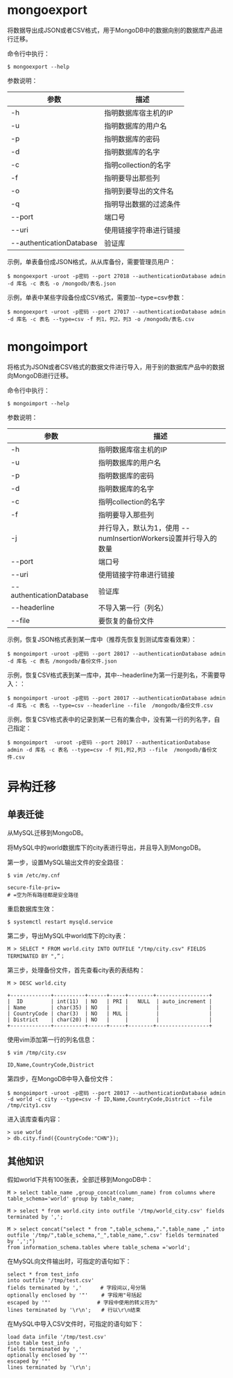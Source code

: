 # mongoexport

将数据导出成JSON或者CSV格式，用于MongoDB中的数据向别的数据库产品进行迁移。

命令行中执行：

```
$ mongoexport --help
```

参数说明：

| 参数                     | 描述                   |
| ------------------------ | ---------------------- |
| -h                       | 指明数据库宿主机的IP   |
| -u                       | 指明数据库的用户名     |
| -p                       | 指明数据库的密码       |
| -d                       | 指明数据库的名字       |
| -c                       | 指明collection的名字   |
| -f                       | 指明要导出那些列       |
| -o                       | 指明到要导出的文件名   |
| -q                       | 指明导出数据的过滤条件 |
| --port                   | 端口号                 |
| --uri                    | 使用链接字符串进行链接 |
| --authenticationDatabase | 验证库                 |

示例，单表备份成JSON格式，从从库备份，需要管理员用户：

```
$ mongoexport -uroot -p密码 --port 27018 --authenticationDatabase admin -d 库名 -c 表名 -o /mongodb/表名.json
```

示例，单表中某些字段备份成CSV格式，需要加--type=csv参数：

```
$ mongoexport -uroot -p密码 --port 27017 --authenticationDatabase admin -d 库名 -c 表名 --type=csv -f 列1，列2，列3 -o /mongodb/表名.csv
```



# mongoimport

将格式为JSON或者CSV格式的数据文件进行导入，用于别的数据库产品中的数据向MongoDB进行迁移。

命令行中执行：

```
$ mongoimport --help
```

参数说明：

| 参数                     | 描述                                                         |
| ------------------------ | ------------------------------------------------------------ |
| -h                       | 指明数据库宿主机的IP                                         |
| -u                       | 指明数据库的用户名                                           |
| -p                       | 指明数据库的密码                                             |
| -d                       | 指明数据库的名字                                             |
| -c                       | 指明collection的名字                                         |
| -f                       | 指明要导入那些列                                             |
| -j                       | 并行导入，默认为1，使用 --numInsertionWorkers设置并行导入的数量 |
| --port                   | 端口号                                                       |
| --uri                    | 使用链接字符串进行链接                                       |
| --authenticationDatabase | 验证库                                                       |
| --headerline             | 不导入第一行（列名）                                         |
| --file                   | 要恢复的备份文件                                             |

示例，恢复JSON格式表到某一库中（推荐先恢复到测试库查看效果）：

```
$ mongoimport -uroot -p密码 --port 28017 --authenticationDatabase admin -d 库名 -c 表名 /mongodb/备份文件.json
```

示例，恢复CSV格式表到某一库中，其中--headerline为第一行是列名，不需要导入：：

```
$ mongoimport -uroot -p密码 --port 28017 --authenticationDatabase admin -d 库名 -c 表名 --type=csv --headerline --file  /mongodb/备份文件.csv
```

示例，恢复CSV格式表中的记录到某一已有的集合中，没有第一行的列名字，自己指定：

```
$ mongoimport  -uroot -p密码 --port 28017 --authenticationDatabase admin -d 库名 -c 表名 --type=csv -f 列1,列2,列3 --file  /mongodb/备份文件.csv
```



# 异构迁移



## 单表迁徙

从MySQL迁移到MongoDB。

将MySQL中的world数据库下的city表进行导出，并且导入到MongoDB。

第一步，设置MySQL输出文件的安全路径：

```
$ vim /etc/my.cnf

secure-file-priv=
# =空为所有路径都是安全路径
```

重启数据库生效：

```
$ systemctl restart mysqld.service
```

第二步，导出MySQL中world库下的city表：

```
M > SELECT * FROM world.city INTO OUTFILE "/tmp/city.csv" FIELDS TERMINATED BY ",”；
```

第三步，处理备份文件，首先查看city表的表结构：

```
M > DESC world.city

+-------------+----------+------+-----+--------+-----------------+
|  ID         | int(11)  | NO   | PRI |   NULL  | auto_increment |
| Name        | char(35) | NO   |     |         |                |
| CountryCode | char(3)  | NO   | MUL |         |                |
| District    | char(20) | NO   |     |         |                |
+-------------+----------+------+-----+--------+-----------------+
```

使用vim添加第一行的列名信息：

```
$ vim /tmp/city.csv

ID,Name,CountryCode,District
```

第四步，在MongoDB中导入备份文件：

```
$ mongoimport -uroot -p密码 --port 28017 --authenticationDatabase admin -d world -c city --type=csv -f ID,Name,CountryCode,District --file /tmp/city1.csv
```

进入该库查看内容：

```
> use world
> db.city.find({CountryCode:"CHN"});
```



## 其他知识

假如world下共有100张表，全部迁移到MongoDB中：

```
M > select table_name ,group_concat(column_name) from columns where table_schema='world' group by table_name;

M > select * from world.city into outfile '/tmp/world_city.csv' fields terminated by ',';

M > select concat("select * from ",table_schema,".",table_name ," into outfile '/tmp/",table_schema,"_",table_name,".csv' fields terminated by ',';")
from information_schema.tables where table_schema ='world';
```

在MySQL向文件输出时，可指定的语句如下：

```
select * from test_info   
into outfile '/tmp/test.csv'   
fields terminated by ','　　　 # 字段间以,号分隔
optionally enclosed by '"'　　 # 字段用"号括起
escaped by '"'   　　　　　　  # 字段中使用的转义符为"
lines terminated by '\r\n';　　# 行以\r\n结束
```

在MySQL中导入CSV文件时，可指定的语句如下：

```
load data infile '/tmp/test.csv'   
into table test_info    
fields terminated by ','  
optionally enclosed by '"' 
escaped by '"'   
lines terminated by '\r\n'; 
```